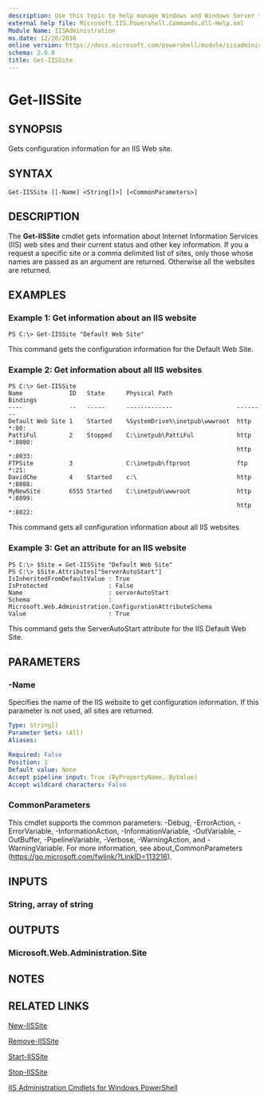 ```yaml
---
description: Use this topic to help manage Windows and Windows Server technologies with Windows PowerShell.
external help file: Microsoft.IIS.Powershell.Commands.dll-Help.xml
Module Name: IISAdministration
ms.date: 12/20/2016
online version: https://docs.microsoft.com/powershell/module/iisadministration/get-iissite?view=windowsserver2016-ps&wt.mc_id=ps-gethelp
schema: 2.0.0
title: Get-IISSite
---
```


# Get-IISSite

## SYNOPSIS
Gets configuration information for an IIS Web site.

## SYNTAX

```
Get-IISSite [[-Name] <String[]>] [<CommonParameters>]
```

## DESCRIPTION
The **Get-IISSite** cmdlet gets information about Internet Information Services (IIS) web sites and their current status and other key information. 
If you a request a specific site or a comma delimited list of sites, only those whose names are passed as an argument are returned.
Otherwise all the websites are returned.

## EXAMPLES

### Example 1: Get information about an IIS website
```
PS C:\> Get-IISSite "Default Web Site"
```

This command gets the configuration information for the Default Web Site.

### Example 2: Get information about all IIS websites
```
PS C:\> Get-IISSite
Name             ID   State      Physical Path                  Bindings
----             --   -----      -------------                  --------
Default Web Site 1    Started    %SystemDrive%\inetpub\wwwroot  http *:80: 
PattiFul         2    Stopped    C:\inetpub\PattiFul            http *:8080: 
                                                                http *:8033: 
FTPSite          3               C:\inetpub\ftproot             ftp *:21: 
DavidChe         4    Started    c:\                            http *:8088: 
MyNewSite        6555 Started    C:\inetpub\wwwroot             http *:8099: 
                                                                http *:8022:
```

This command gets all configuration information about all IIS websites

### Example 3: Get an attribute for an IIS website
```
PS C:\> $Site = Get-IISSite "Default Web Site"
PS C:\> $Site.Attributes["ServerAutoStart"]
IsInheritedFromDefaultValue : True
IsProtected                 : False
Name                        : serverAutoStart
Schema                      : Microsoft.Web.Administration.ConfigurationAttributeSchema
Value                       : True
```

This command gets the ServerAutoStart attribute for the IIS Default Web Site.

## PARAMETERS

### -Name
Specifies the name of the IIS website to get configuration information.
If this parameter is not used, all sites are returned.

```yaml
Type: String[]
Parameter Sets: (All)
Aliases: 

Required: False
Position: 1
Default value: None
Accept pipeline input: True (ByPropertyName, ByValue)
Accept wildcard characters: False
```

### CommonParameters
This cmdlet supports the common parameters: -Debug, -ErrorAction, -ErrorVariable, -InformationAction, -InformationVariable, -OutVariable, -OutBuffer, -PipelineVariable, -Verbose, -WarningAction, and -WarningVariable. For more information, see about_CommonParameters (https://go.microsoft.com/fwlink/?LinkID=113216).

## INPUTS

### String, array of string

## OUTPUTS

### Microsoft.Web.Administration.Site

## NOTES

## RELATED LINKS

[New-IISSite](./New-IISSite.md)

[Remove-IISSite](./Remove-IISSite.md)

[Start-IISSite](./Start-IISSite.md)

[Stop-IISSite](./Stop-IISSite.md)

[IIS Administration Cmdlets for Windows PowerShell](./iisadministration.md)

